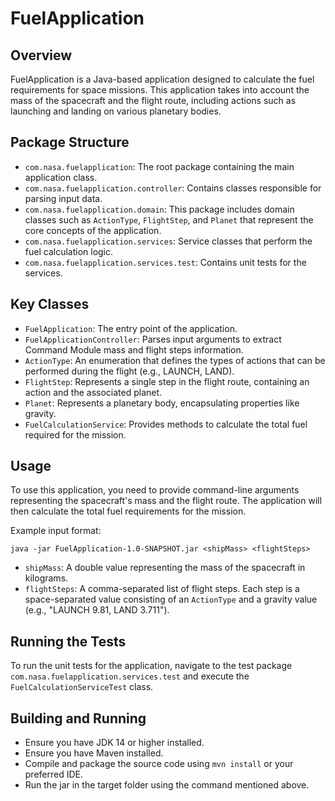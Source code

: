 # FuelApplication

## Overview

FuelApplication is a Java-based application designed to calculate the fuel requirements for space missions. This application takes into account the mass of the spacecraft and the flight route, including actions such as launching and landing on various planetary bodies.

## Package Structure

- `com.nasa.fuelapplication`: The root package containing the main application class.
- `com.nasa.fuelapplication.controller`: Contains classes responsible for parsing input data.
- `com.nasa.fuelapplication.domain`: This package includes domain classes such as `ActionType`, `FlightStep`, and `Planet` that represent the core concepts of the application.
- `com.nasa.fuelapplication.services`: Service classes that perform the fuel calculation logic.
- `com.nasa.fuelapplication.services.test`: Contains unit tests for the services.

## Key Classes

- `FuelApplication`: The entry point of the application.
- `FuelApplicationController`: Parses input arguments to extract Command Module mass and flight steps information.
- `ActionType`: An enumeration that defines the types of actions that can be performed during the flight (e.g., LAUNCH, LAND).
- `FlightStep`: Represents a single step in the flight route, containing an action and the associated planet.
- `Planet`: Represents a planetary body, encapsulating properties like gravity.
- `FuelCalculationService`: Provides methods to calculate the total fuel required for the mission.

## Usage

To use this application, you need to provide command-line arguments representing the spacecraft's mass and the flight route. The application will then calculate the total fuel requirements for the mission.

Example input format:
```shell
java -jar FuelApplication-1.0-SNAPSHOT.jar <shipMass> <flightSteps>
```
- `shipMass`: A double value representing the mass of the spacecraft in kilograms.
- `flightSteps`: A comma-separated list of flight steps. Each step is a space-separated value consisting of an `ActionType` and a gravity value (e.g., "LAUNCH 9.81, LAND 3.711").

## Running the Tests

To run the unit tests for the application, navigate to the test package `com.nasa.fuelapplication.services.test` and execute the `FuelCalculationServiceTest` class.

## Building and Running

- Ensure you have JDK 14 or higher installed.
- Ensure you have Maven installed.
- Compile and package the source code using `mvn install` or your preferred IDE.
- Run the jar in the target folder using the command mentioned above.
